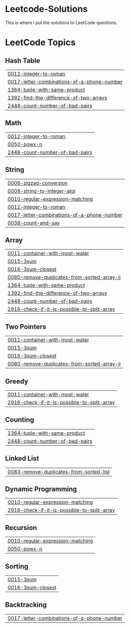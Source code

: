 # Leetcode-Solutions
This is where i put the solutions to LeetCode questions.

<!---LeetCode Topics Start-->
# LeetCode Topics
## Hash Table
|  |
| ------- |
| [0012-integer-to-roman](https://github.com/TesfamichaelA-code/Leetcode-Solutions/tree/master/0012-integer-to-roman) |
| [0017-letter-combinations-of-a-phone-number](https://github.com/TesfamichaelA-code/Leetcode-Solutions/tree/master/0017-letter-combinations-of-a-phone-number) |
| [1364-tuple-with-same-product](https://github.com/TesfamichaelA-code/Leetcode-Solutions/tree/master/1364-tuple-with-same-product) |
| [1392-find-the-difference-of-two-arrays](https://github.com/TesfamichaelA-code/Leetcode-Solutions/tree/master/1392-find-the-difference-of-two-arrays) |
| [2448-count-number-of-bad-pairs](https://github.com/TesfamichaelA-code/Leetcode-Solutions/tree/master/2448-count-number-of-bad-pairs) |
## Math
|  |
| ------- |
| [0012-integer-to-roman](https://github.com/TesfamichaelA-code/Leetcode-Solutions/tree/master/0012-integer-to-roman) |
| [0050-powx-n](https://github.com/TesfamichaelA-code/Leetcode-Solutions/tree/master/0050-powx-n) |
| [2448-count-number-of-bad-pairs](https://github.com/TesfamichaelA-code/Leetcode-Solutions/tree/master/2448-count-number-of-bad-pairs) |
## String
|  |
| ------- |
| [0006-zigzag-conversion](https://github.com/TesfamichaelA-code/Leetcode-Solutions/tree/master/0006-zigzag-conversion) |
| [0008-string-to-integer-atoi](https://github.com/TesfamichaelA-code/Leetcode-Solutions/tree/master/0008-string-to-integer-atoi) |
| [0010-regular-expression-matching](https://github.com/TesfamichaelA-code/Leetcode-Solutions/tree/master/0010-regular-expression-matching) |
| [0012-integer-to-roman](https://github.com/TesfamichaelA-code/Leetcode-Solutions/tree/master/0012-integer-to-roman) |
| [0017-letter-combinations-of-a-phone-number](https://github.com/TesfamichaelA-code/Leetcode-Solutions/tree/master/0017-letter-combinations-of-a-phone-number) |
| [0038-count-and-say](https://github.com/TesfamichaelA-code/Leetcode-Solutions/tree/master/0038-count-and-say) |
## Array
|  |
| ------- |
| [0011-container-with-most-water](https://github.com/TesfamichaelA-code/Leetcode-Solutions/tree/master/0011-container-with-most-water) |
| [0015-3sum](https://github.com/TesfamichaelA-code/Leetcode-Solutions/tree/master/0015-3sum) |
| [0016-3sum-closest](https://github.com/TesfamichaelA-code/Leetcode-Solutions/tree/master/0016-3sum-closest) |
| [0080-remove-duplicates-from-sorted-array-ii](https://github.com/TesfamichaelA-code/Leetcode-Solutions/tree/master/0080-remove-duplicates-from-sorted-array-ii) |
| [1364-tuple-with-same-product](https://github.com/TesfamichaelA-code/Leetcode-Solutions/tree/master/1364-tuple-with-same-product) |
| [1392-find-the-difference-of-two-arrays](https://github.com/TesfamichaelA-code/Leetcode-Solutions/tree/master/1392-find-the-difference-of-two-arrays) |
| [2448-count-number-of-bad-pairs](https://github.com/TesfamichaelA-code/Leetcode-Solutions/tree/master/2448-count-number-of-bad-pairs) |
| [2916-check-if-it-is-possible-to-split-array](https://github.com/TesfamichaelA-code/Leetcode-Solutions/tree/master/2916-check-if-it-is-possible-to-split-array) |
## Two Pointers
|  |
| ------- |
| [0011-container-with-most-water](https://github.com/TesfamichaelA-code/Leetcode-Solutions/tree/master/0011-container-with-most-water) |
| [0015-3sum](https://github.com/TesfamichaelA-code/Leetcode-Solutions/tree/master/0015-3sum) |
| [0016-3sum-closest](https://github.com/TesfamichaelA-code/Leetcode-Solutions/tree/master/0016-3sum-closest) |
| [0080-remove-duplicates-from-sorted-array-ii](https://github.com/TesfamichaelA-code/Leetcode-Solutions/tree/master/0080-remove-duplicates-from-sorted-array-ii) |
## Greedy
|  |
| ------- |
| [0011-container-with-most-water](https://github.com/TesfamichaelA-code/Leetcode-Solutions/tree/master/0011-container-with-most-water) |
| [2916-check-if-it-is-possible-to-split-array](https://github.com/TesfamichaelA-code/Leetcode-Solutions/tree/master/2916-check-if-it-is-possible-to-split-array) |
## Counting
|  |
| ------- |
| [1364-tuple-with-same-product](https://github.com/TesfamichaelA-code/Leetcode-Solutions/tree/master/1364-tuple-with-same-product) |
| [2448-count-number-of-bad-pairs](https://github.com/TesfamichaelA-code/Leetcode-Solutions/tree/master/2448-count-number-of-bad-pairs) |
## Linked List
|  |
| ------- |
| [0083-remove-duplicates-from-sorted-list](https://github.com/TesfamichaelA-code/Leetcode-Solutions/tree/master/0083-remove-duplicates-from-sorted-list) |
## Dynamic Programming
|  |
| ------- |
| [0010-regular-expression-matching](https://github.com/TesfamichaelA-code/Leetcode-Solutions/tree/master/0010-regular-expression-matching) |
| [2916-check-if-it-is-possible-to-split-array](https://github.com/TesfamichaelA-code/Leetcode-Solutions/tree/master/2916-check-if-it-is-possible-to-split-array) |
## Recursion
|  |
| ------- |
| [0010-regular-expression-matching](https://github.com/TesfamichaelA-code/Leetcode-Solutions/tree/master/0010-regular-expression-matching) |
| [0050-powx-n](https://github.com/TesfamichaelA-code/Leetcode-Solutions/tree/master/0050-powx-n) |
## Sorting
|  |
| ------- |
| [0015-3sum](https://github.com/TesfamichaelA-code/Leetcode-Solutions/tree/master/0015-3sum) |
| [0016-3sum-closest](https://github.com/TesfamichaelA-code/Leetcode-Solutions/tree/master/0016-3sum-closest) |
## Backtracking
|  |
| ------- |
| [0017-letter-combinations-of-a-phone-number](https://github.com/TesfamichaelA-code/Leetcode-Solutions/tree/master/0017-letter-combinations-of-a-phone-number) |
<!---LeetCode Topics End-->